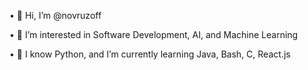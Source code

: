 • 👋 Hi, I’m @novruzoff

• 👀 I’m interested in Software Development, AI, and Machine Learning

• 🌱 I know Python, and I’m currently learning Java, Bash, C, React.js

<!--
**Novruzoff/Novruzoff** is a ✨ _special_ ✨ repository because its `README.md` (this file) appears on your GitHub profile.

Here are some ideas to get you started:

- 🔭 I’m currently working on ...
- 🌱 I’m currently learning ...
- 👯 I’m looking to collaborate on ...
- 🤔 I’m looking for help with ...
- 💬 Ask me about ...
- 📫 How to reach me: ...
- 😄 Pronouns: ...
- ⚡ Fun fact: ...
-->
